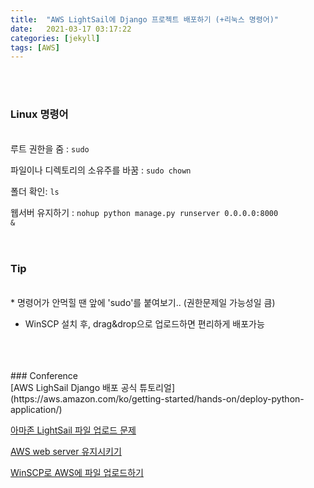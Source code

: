 ```yaml
---
title:  "AWS LightSail에 Django 프로젝트 배포하기 (+리눅스 명령어)"
date:   2021-03-17 03:17:22
categories: [jekyll]
tags: [AWS]
---
```


<br/><br/>
### Linux 명령어  
<br/>
루트 권한을 줌 : <code>sudo </code> <br/>

파일이나 디렉토리의 소유주를 바꿈 : <code>sudo chown</code> <br/>

폴더 확인: <code>ls</code> <br/>

웹서버 유지하기 : <code>nohup python manage.py runserver 0.0.0.0:8000 &</code> 
<br/>
<br/>
<br/>


### Tip  
<br/>
* 명령어가 안먹힐 땐 앞에 'sudo'를 붙여보기.. (권한문제일 가능성일 큼)

* WinSCP 설치 후,  drag&drop으로 업로드하면 편리하게 배포가능  
<br/>
<br/>
<br/>
### Conference  
<br/>
[AWS LighSail Django 배포 공식 튜토리얼](https://aws.amazon.com/ko/getting-started/hands-on/deploy-python-application/) <br/>

[아마존 LightSail 파일 업로드 문제](https://darkstart.tistory.com/17) <br/>

[AWS web server 유지시키기](https://paphopu.tistory.com/entry/AWS%EC%97%90%EC%84%9C-SSH-protocol%EC%9D%B4-%EC%A2%85%EB%A3%8C%EB%90%98%EB%8F%84-web-service%EB%A5%BC-%EC%9C%A0%EC%A7%80%EC%8B%9C%ED%82%A4%EB%8A%94-%EB%B2%95-nohup) <br/>

[WinSCP로 AWS에 파일 업로드하기](https://pjs21s.github.io/Winscp/) <br/><br/>




